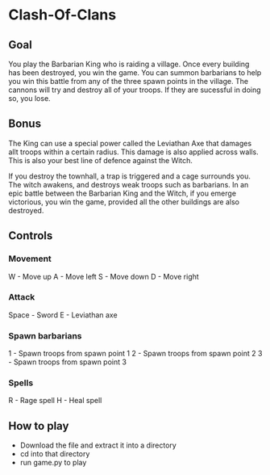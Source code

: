# Clash-Of-Clans

## Goal
You play the Barbarian King who is raiding a village. Once every building has been destroyed, you win the game. You can summon barbarians to help you win this battle from any of the three spawn points in the village. The cannons will try and destroy all of your troops. If they are sucessful in doing so, you lose.

## Bonus
The King can use a special power called the Leviathan Axe that damages allt troops within a certain radius. This damage is also applied across walls. This is also your best line of defence against the Witch.

If you destroy the townhall, a trap is triggered and a cage surrounds you. The witch awakens, and destroys weak troops such as barbarians. In an epic battle between the Barbarian King and the Witch, if you emerge victorious, you win the game, provided all the other buildings are also destroyed.

## Controls

### Movement
W - Move up
A - Move left
S - Move down
D - Move right

### Attack
Space - Sword
E     - Leviathan axe

### Spawn barbarians
1 - Spawn troops from spawn point 1
2 - Spawn troops from spawn point 2
3 - Spawn troops from spawn point 3

### Spells
R - Rage spell
H - Heal spell

## How to play
- Download the file and extract it into a directory
- cd into that directory
- run game.py to play
